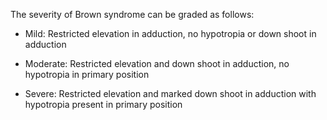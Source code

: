 The severity of Brown syndrome can be graded as follows:

- Mild: Restricted elevation in adduction, no hypotropia or down shoot in adduction

- Moderate: Restricted elevation and down shoot in adduction, no hypotropia in primary position

- Severe: Restricted elevation and marked down shoot in adduction with hypotropia present in primary position